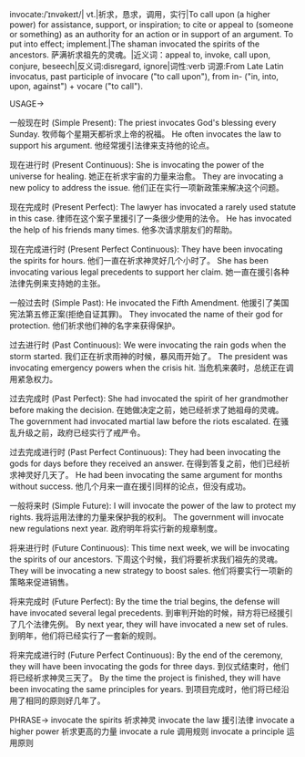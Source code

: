 invocate:/ˈɪnvəkeɪt/| vt.|祈求，恳求，调用，实行|To call upon (a higher power) for assistance, support, or inspiration; to cite or appeal to (someone or something) as an authority for an action or in support of an argument.  To put into effect; implement.|The shaman invocated the spirits of the ancestors.  萨满祈求祖先的灵魂。|近义词：appeal to, invoke, call upon, conjure, beseech|反义词:disregard, ignore|词性:verb
词源:From Late Latin invocatus, past participle of invocare ("to call upon"), from in- ("in, into, upon, against") + vocare ("to call").

USAGE->

一般现在时 (Simple Present):
The priest invocates God's blessing every Sunday.  牧师每个星期天都祈求上帝的祝福。
He often invocates the law to support his argument. 他经常援引法律来支持他的论点。


现在进行时 (Present Continuous):
She is invocating the power of the universe for healing. 她正在祈求宇宙的力量来治愈。
They are invocating a new policy to address the issue. 他们正在实行一项新政策来解决这个问题。


现在完成时 (Present Perfect):
The lawyer has invocated a rarely used statute in this case. 律师在这个案子里援引了一条很少使用的法令。
He has invocated the help of his friends many times. 他多次请求朋友们的帮助。


现在完成进行时 (Present Perfect Continuous):
They have been invocating the spirits for hours. 他们一直在祈求神灵好几个小时了。
She has been invocating various legal precedents to support her claim. 她一直在援引各种法律先例来支持她的主张。


一般过去时 (Simple Past):
He invocated the Fifth Amendment. 他援引了美国宪法第五修正案(拒绝自证其罪)。
They invocated the name of their god for protection. 他们祈求他们神的名字来获得保护。


过去进行时 (Past Continuous):
We were invocating the rain gods when the storm started.  我们正在祈求雨神的时候，暴风雨开始了。
The president was invocating emergency powers when the crisis hit. 当危机来袭时，总统正在调用紧急权力。


过去完成时 (Past Perfect):
She had invocated the spirit of her grandmother before making the decision.  在她做决定之前，她已经祈求了她祖母的灵魂。
The government had invocated martial law before the riots escalated. 在骚乱升级之前，政府已经实行了戒严令。


过去完成进行时 (Past Perfect Continuous):
They had been invocating the gods for days before they received an answer.  在得到答复之前，他们已经祈求神灵好几天了。
He had been invocating the same argument for months without success. 他几个月来一直在援引同样的论点，但没有成功。


一般将来时 (Simple Future):
I will invocate the power of the law to protect my rights. 我将运用法律的力量来保护我的权利。
The government will invocate new regulations next year. 政府明年将实行新的规章制度。


将来进行时 (Future Continuous):
This time next week, we will be invocating the spirits of our ancestors. 下周这个时候，我们将要祈求我们祖先的灵魂。
They will be invocating a new strategy to boost sales. 他们将要实行一项新的策略来促进销售。


将来完成时 (Future Perfect):
By the time the trial begins, the defense will have invocated several legal precedents. 到审判开始的时候，辩方将已经援引了几个法律先例。
By next year, they will have invocated a new set of rules. 到明年，他们将已经实行了一套新的规则。


将来完成进行时 (Future Perfect Continuous):
By the end of the ceremony, they will have been invocating the gods for three days. 到仪式结束时，他们将已经祈求神灵三天了。
By the time the project is finished, they will have been invocating the same principles for years. 到项目完成时，他们将已经沿用了相同的原则好几年了。


PHRASE->
invocate the spirits  祈求神灵
invocate the law  援引法律
invocate a higher power  祈求更高的力量
invocate a rule  调用规则
invocate a principle 运用原则
